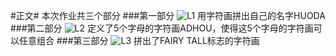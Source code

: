 #正文#
本次作业共三个部分
###第一部分
![L1](https://raw.githubusercontent.com/HDwhu/computationalphysics_N2013301020089/master/%E7%AC%AC%E4%B8%89%E6%AC%A1%E4%BD%9C%E4%B8%9A/%E4%BD%9C%E4%B8%9Al1)
用字符画拼出自己的名字HUODA
###第二部分
![L2](https://raw.githubusercontent.com/HDwhu/computationalphysics_N2013301020089/master/%E7%AC%AC%E4%B8%89%E6%AC%A1%E4%BD%9C%E4%B8%9A/%E4%BD%9C%E4%B8%9Al2)
定义了5个字母的字符画ADHOU，使得这5个字母的字符画可以任意组合
###第三部分
![L3](https://raw.githubusercontent.com/HDwhu/computationalphysics_N2013301020089/master/%E7%AC%AC%E4%B8%89%E6%AC%A1%E4%BD%9C%E4%B8%9A/%E4%BD%9C%E4%B8%9Al3)
拼出了FAIRY TALL标志的字符画

